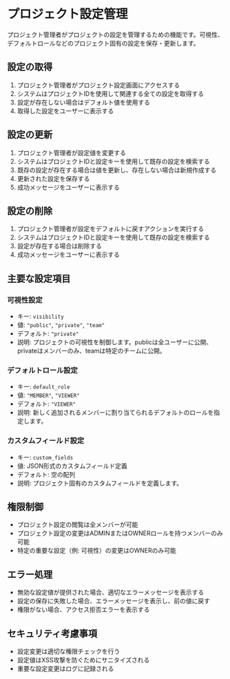 # プロジェクト設定管理

プロジェクト管理者がプロジェクトの設定を管理するための機能です。可視性、デフォルトロールなどのプロジェクト固有の設定を保存・更新します。

## 設定の取得

1. プロジェクト管理者がプロジェクト設定画面にアクセスする
2. システムはプロジェクトIDを使用して関連する全ての設定を取得する
3. 設定が存在しない場合はデフォルト値を使用する
4. 取得した設定をユーザーに表示する

## 設定の更新

1. プロジェクト管理者が設定値を変更する
2. システムはプロジェクトIDと設定キーを使用して既存の設定を検索する
3. 既存の設定が存在する場合は値を更新し、存在しない場合は新規作成する
4. 更新された設定を保存する
5. 成功メッセージをユーザーに表示する

## 設定の削除

1. プロジェクト管理者が設定をデフォルトに戻すアクションを実行する
2. システムはプロジェクトIDと設定キーを使用して既存の設定を検索する
3. 設定が存在する場合は削除する
4. 成功メッセージをユーザーに表示する

## 主要な設定項目

### 可視性設定
- キー: `visibility`
- 値: `"public"`, `"private"`, `"team"`
- デフォルト: `"private"`
- 説明: プロジェクトの可視性を制御します。publicは全ユーザーに公開、privateはメンバーのみ、teamは特定のチームに公開。

### デフォルトロール設定
- キー: `default_role`
- 値: `"MEMBER"`, `"VIEWER"`
- デフォルト: `"VIEWER"`
- 説明: 新しく追加されるメンバーに割り当てられるデフォルトのロールを指定します。

### カスタムフィールド設定
- キー: `custom_fields`
- 値: JSON形式のカスタムフィールド定義
- デフォルト: 空の配列
- 説明: プロジェクト固有のカスタムフィールドを定義します。

## 権限制御

- プロジェクト設定の閲覧は全メンバーが可能
- プロジェクト設定の変更はADMINまたはOWNERロールを持つメンバーのみ可能
- 特定の重要な設定（例: 可視性）の変更はOWNERのみ可能

## エラー処理

- 無効な設定値が提供された場合、適切なエラーメッセージを表示する
- 設定の保存に失敗した場合、エラーメッセージを表示し、前の値に戻す
- 権限がない場合、アクセス拒否エラーを表示する

## セキュリティ考慮事項

- 設定変更は適切な権限チェックを行う
- 設定値はXSS攻撃を防ぐためにサニタイズされる
- 重要な設定変更はログに記録される
